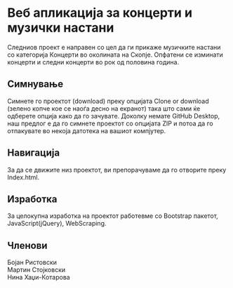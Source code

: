 # Веб апликација за концерти и музички настани
Следниов проект е направен со цел да ги прикаже музичките настани со категорија Концерти во околината на Скопје. Опфатени се изминати концерти и следни концерти во рок од половина година.

## Симнување
Симнете го проектот (download) преку опцијата Clone or download (зелено копче кое се наоѓа десно на екранот) така што сами ќе одберете опција како да го зачувате. Доколку немате GitHub Desktop, наш предлог е да го симнете проектот со опцијата ZIP и потоа да го отпакувате во некоја датотека на вашиот компјутер.

## Навигација
За да се движите низ проектот, ви препорачуваме да го отворите преку Index.html.

## Изработка
За целокупна изработка на проектот работевме со Bootstrap пакетот, JavaScript(jQuery), WebScraping.

## Членови
Бојан Ристовски  
Мартин Стојковски  
Нина Хаџи-Котарова  
